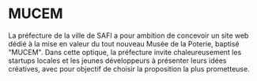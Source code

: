 # MUCEM
La préfecture de la ville de SAFI a pour ambition de concevoir un site web dédié à la mise en valeur du tout nouveau Musée de la Poterie, baptisé "MUCEM". Dans cette optique, la préfecture invite chaleureusement les startups locales et les jeunes développeurs à présenter leurs idées créatives, avec pour objectif de choisir la proposition la plus prometteuse.
